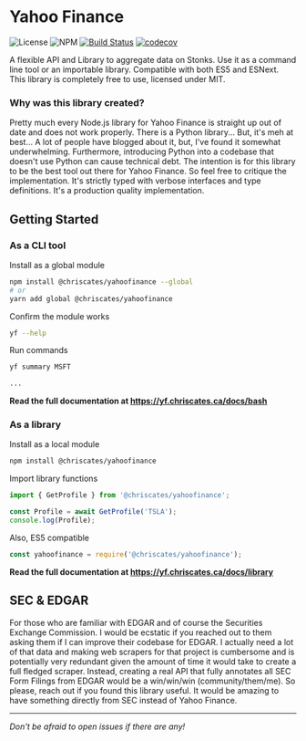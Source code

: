 # Yahoo Finance

![License](https://img.shields.io/badge/license-MIT-blue.svg)
![NPM](https://img.shields.io/badge/npm-1.0.0-blue.svg)
[![Build Status](https://travis-ci.org/ChrisCates/YahooFinance.svg?branch=master)](https://travis-ci.org/ChrisCates/YahooFinance)
[![codecov](https://codecov.io/gh/ChrisCates/YahooFinance/branch/master/graph/badge.svg?token=SA6QDBGQGZ)](undefined)

A flexible API and Library to aggregate data on Stonks. Use it as a command line tool or an importable library. Compatible with both ES5 and ESNext. This library is completely free to use, licensed under MIT.

### Why was this library created?

Pretty much every Node.js library for Yahoo Finance is straight up out of date and does not work properly. There is a Python library... But, it's meh at best... A lot of people have blogged about it, but, I've found it somewhat underwhelming. Furthermore, introducing Python into a codebase that doesn't use Python can cause technical debt. The intention is for this library to be the best tool out there for Yahoo Finance. So feel free to critique the implementation. It's strictly typed with verbose interfaces and type definitions. It's a production quality implementation.

## Getting Started

### As a CLI tool

Install as a global module

```bash
npm install @chriscates/yahoofinance --global
# or
yarn add global @chriscates/yahoofinance
```

Confirm the module works

```bash
yf --help
```

Run commands

```bash
yf summary MSFT

...
```

**Read the full documentation at https://yf.chriscates.ca/docs/bash**

### As a library

Install as a local module

```bash
npm install @chriscates/yahoofinance
```

Import library functions

```typescript
import { GetProfile } from '@chriscates/yahoofinance';

const Profile = await GetProfile('TSLA');
console.log(Profile);
```

Also, ES5 compatible

```typescript
const yahoofinance = require('@chriscates/yahoofinance');
```

**Read the full documentation at https://yf.chriscates.ca/docs/library**

## SEC &amp; EDGAR

For those who are familiar with EDGAR and of course the Securities Exchange Commission. I would be ecstatic if you reached out to them asking them if I can improve their codebase for EDGAR. I actually need a lot of that data and making web scrapers for that project is cumbersome and is potentially very redundant given the amount of time it would take to create a full fledged scraper. Instead, creating a real API that fully annotates all SEC Form Filings from EDGAR would be a win/win/win (community/them/me). So please, reach out if you found this library useful. It would be amazing to have something directly from SEC instead of Yahoo Finance.

---

*Don't be afraid to open issues if there are any!*

